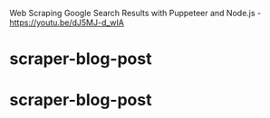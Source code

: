 Web Scraping Google Search Results with Puppeteer and Node.js - https://youtu.be/dJ5MJ-d_wIA
# scraper-blog-post
# scraper-blog-post
